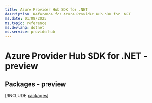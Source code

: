 ```yaml
---
title: Azure Provider Hub SDK for .NET
description: Reference for Azure Provider Hub SDK for .NET
ms.date: 01/08/2025
ms.topic: reference
ms.devlang: dotnet
ms.service: providerhub
---
```

# Azure Provider Hub SDK for .NET - preview
## Packages - preview
[!INCLUDE [packages](provider-hub-index.md)]